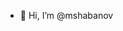 - 👋 Hi, I’m @mshabanov
<!---
mshabanov/mshabanov is a ✨ special ✨ repository because its `README.md` (this file) appears on your GitHub profile.
You can click the Preview link to take a look at your changes.
--->
